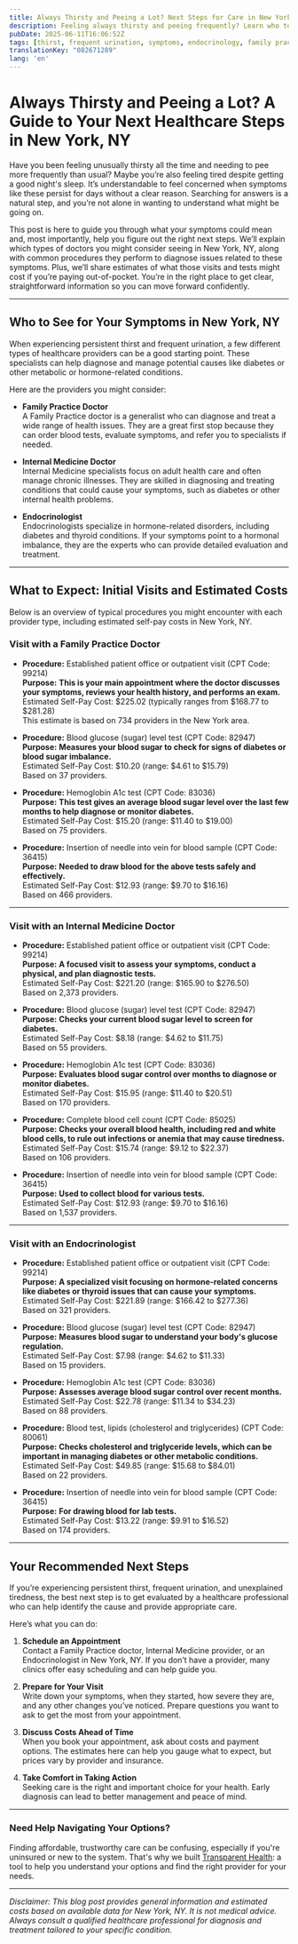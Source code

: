 ```yaml
---
title: Always Thirsty and Peeing a Lot? Next Steps for Care in New York, NY  
description: Feeling always thirsty and peeing frequently? Learn who to see and estimated costs for care in New York, NY.  
pubDate: 2025-06-11T16:06:52Z
tags: [thirst, frequent urination, symptoms, endocrinology, family practice, internal medicine, New York, healthcare costs]
translationKey: "082671289"
lang: 'en'
---
```


# Always Thirsty and Peeing a Lot? A Guide to Your Next Healthcare Steps in New York, NY

Have you been feeling unusually thirsty all the time and needing to pee more frequently than usual? Maybe you’re also feeling tired despite getting a good night's sleep. It’s understandable to feel concerned when symptoms like these persist for days without a clear reason. Searching for answers is a natural step, and you’re not alone in wanting to understand what might be going on.

This post is here to guide you through what your symptoms could mean and, most importantly, help you figure out the right next steps. We’ll explain which types of doctors you might consider seeing in New York, NY, along with common procedures they perform to diagnose issues related to these symptoms. Plus, we’ll share estimates of what those visits and tests might cost if you’re paying out-of-pocket. You’re in the right place to get clear, straightforward information so you can move forward confidently.

---

## Who to See for Your Symptoms in New York, NY

When experiencing persistent thirst and frequent urination, a few different types of healthcare providers can be a good starting point. These specialists can help diagnose and manage potential causes like diabetes or other metabolic or hormone-related conditions.

Here are the providers you might consider:

- **Family Practice Doctor**  
  A Family Practice doctor is a generalist who can diagnose and treat a wide range of health issues. They are a great first stop because they can order blood tests, evaluate symptoms, and refer you to specialists if needed.

- **Internal Medicine Doctor**  
  Internal Medicine specialists focus on adult health care and often manage chronic illnesses. They are skilled in diagnosing and treating conditions that could cause your symptoms, such as diabetes or other internal health problems.

- **Endocrinologist**  
  Endocrinologists specialize in hormone-related disorders, including diabetes and thyroid conditions. If your symptoms point to a hormonal imbalance, they are the experts who can provide detailed evaluation and treatment.

---

## What to Expect: Initial Visits and Estimated Costs

Below is an overview of typical procedures you might encounter with each provider type, including estimated self-pay costs in New York, NY.

### Visit with a Family Practice Doctor

- **Procedure:** Established patient office or outpatient visit (CPT Code: 99214)  
  **Purpose:** **This is your main appointment where the doctor discusses your symptoms, reviews your health history, and performs an exam.**  
  Estimated Self-Pay Cost: $225.02 (typically ranges from $168.77 to $281.28)  
  This estimate is based on 734 providers in the New York area.

- **Procedure:** Blood glucose (sugar) level test (CPT Code: 82947)  
  **Purpose:** **Measures your blood sugar to check for signs of diabetes or blood sugar imbalance.**  
  Estimated Self-Pay Cost: $10.20 (range: $4.61 to $15.79)  
  Based on 37 providers.

- **Procedure:** Hemoglobin A1c test (CPT Code: 83036)  
  **Purpose:** **This test gives an average blood sugar level over the last few months to help diagnose or monitor diabetes.**  
  Estimated Self-Pay Cost: $15.20 (range: $11.40 to $19.00)  
  Based on 75 providers.

- **Procedure:** Insertion of needle into vein for blood sample (CPT Code: 36415)  
  **Purpose:** **Needed to draw blood for the above tests safely and effectively.**  
  Estimated Self-Pay Cost: $12.93 (range: $9.70 to $16.16)  
  Based on 466 providers.

---

### Visit with an Internal Medicine Doctor

- **Procedure:** Established patient office or outpatient visit (CPT Code: 99214)  
  **Purpose:** **A focused visit to assess your symptoms, conduct a physical, and plan diagnostic tests.**  
  Estimated Self-Pay Cost: $221.20 (range: $165.90 to $276.50)  
  Based on 2,373 providers.

- **Procedure:** Blood glucose (sugar) level test (CPT Code: 82947)  
  **Purpose:** **Checks your current blood sugar level to screen for diabetes.**  
  Estimated Self-Pay Cost: $8.18 (range: $4.62 to $11.75)  
  Based on 55 providers.

- **Procedure:** Hemoglobin A1c test (CPT Code: 83036)  
  **Purpose:** **Evaluates blood sugar control over months to diagnose or monitor diabetes.**  
  Estimated Self-Pay Cost: $15.95 (range: $11.40 to $20.51)  
  Based on 170 providers.

- **Procedure:** Complete blood cell count (CPT Code: 85025)  
  **Purpose:** **Checks your overall blood health, including red and white blood cells, to rule out infections or anemia that may cause tiredness.**  
  Estimated Self-Pay Cost: $15.74 (range: $9.12 to $22.37)  
  Based on 106 providers.

- **Procedure:** Insertion of needle into vein for blood sample (CPT Code: 36415)  
  **Purpose:** **Used to collect blood for various tests.**  
  Estimated Self-Pay Cost: $12.93 (range: $9.70 to $16.16)  
  Based on 1,537 providers.

---

### Visit with an Endocrinologist

- **Procedure:** Established patient office or outpatient visit (CPT Code: 99214)  
  **Purpose:** **A specialized visit focusing on hormone-related concerns like diabetes or thyroid issues that can cause your symptoms.**  
  Estimated Self-Pay Cost: $221.89 (range: $166.42 to $277.36)  
  Based on 321 providers.

- **Procedure:** Blood glucose (sugar) level test (CPT Code: 82947)  
  **Purpose:** **Measures blood sugar to understand your body's glucose regulation.**  
  Estimated Self-Pay Cost: $7.98 (range: $4.62 to $11.33)  
  Based on 15 providers.

- **Procedure:** Hemoglobin A1c test (CPT Code: 83036)  
  **Purpose:** **Assesses average blood sugar control over recent months.**  
  Estimated Self-Pay Cost: $22.78 (range: $11.34 to $34.23)  
  Based on 88 providers.

- **Procedure:** Blood test, lipids (cholesterol and triglycerides) (CPT Code: 80061)  
  **Purpose:** **Checks cholesterol and triglyceride levels, which can be important in managing diabetes or other metabolic conditions.**  
  Estimated Self-Pay Cost: $49.85 (range: $15.68 to $84.01)  
  Based on 22 providers.

- **Procedure:** Insertion of needle into vein for blood sample (CPT Code: 36415)  
  **Purpose:** **For drawing blood for lab tests.**  
  Estimated Self-Pay Cost: $13.22 (range: $9.91 to $16.52)  
  Based on 174 providers.

---

## Your Recommended Next Steps

If you’re experiencing persistent thirst, frequent urination, and unexplained tiredness, the best next step is to get evaluated by a healthcare professional who can help identify the cause and provide appropriate care.

Here’s what you can do:

1. **Schedule an Appointment**  
   Contact a Family Practice doctor, Internal Medicine provider, or an Endocrinologist in New York, NY. If you don’t have a provider, many clinics offer easy scheduling and can help guide you.

2. **Prepare for Your Visit**  
   Write down your symptoms, when they started, how severe they are, and any other changes you’ve noticed. Prepare questions you want to ask to get the most from your appointment.

3. **Discuss Costs Ahead of Time**  
   When you book your appointment, ask about costs and payment options. The estimates here can help you gauge what to expect, but prices vary by provider and insurance.

4. **Take Comfort in Taking Action**  
   Seeking care is the right and important choice for your health. Early diagnosis can lead to better management and peace of mind.

---

### Need Help Navigating Your Options?

Finding affordable, trustworthy care can be confusing, especially if you're uninsured or new to the system. That's why we built [Transparent Health](https://transparenthealth.ai): a tool to help you understand your options and find the right provider for your needs. 

---

*Disclaimer: This blog post provides general information and estimated costs based on available data for New York, NY. It is not medical advice. Always consult a qualified healthcare professional for diagnosis and treatment tailored to your specific condition.*
